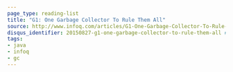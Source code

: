 ```yaml
---
page_type: reading-list
title: "G1: One Garbage Collector To Rule Them All"
source: http://www.infoq.com/articles/G1-One-Garbage-Collector-To-Rule-Them-All
disqus_identifier: 20150827-g1-one-garbage-collector-to-rule-them-all # DON'T CHANGE THE VALUE ONCE SET
tags: 
- java
- infoq
- gc
---
```

